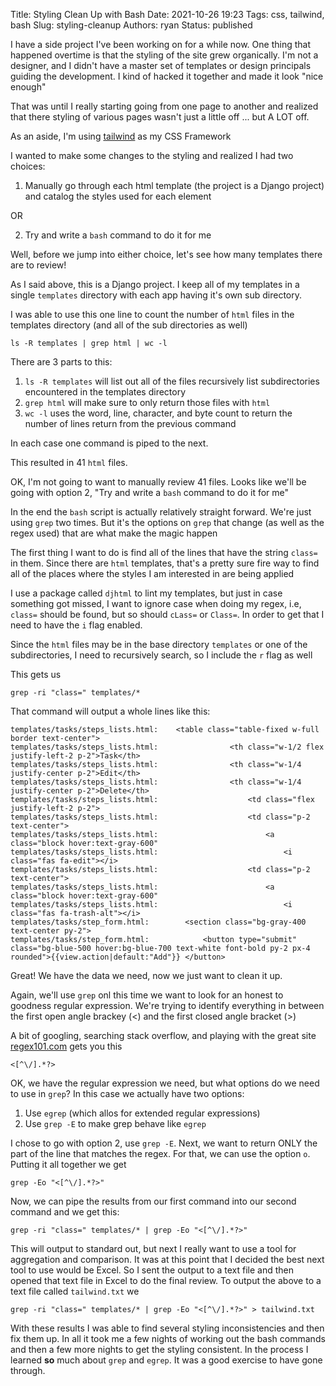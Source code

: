 Title: Styling Clean Up with Bash
Date: 2021-10-26 19:23
Tags: css, tailwind, bash
Slug: styling-cleanup
Authors: ryan
Status: published

I have a side project I've been working on for a while now. One thing that happened overtime is that the styling of the site grew organically. I'm not a designer, and I didn't have a master set of templates or design principals guiding the development. I kind of hacked it together and made it look "nice enough"

That was until I really starting going from one page to another and realized that there styling of various pages wasn't just a little off ... but A LOT off.

As an aside, I'm using [tailwind](https://www.tailwind.com) as my CSS Framework

I wanted to make some changes to the styling and realized I had two choices:

1. Manually go through each html template (the project is a Django project) and catalog the styles used for each element

OR

2. Try and write a `bash` command to do it for me

Well, before we jump into either choice, let's see how many templates there are to review!

As I said above, this is a Django project. I keep all of my templates in a single `templates` directory with each app having it's own sub directory.

I was able to use this one line to count the number of `html` files in the templates directory (and all of the sub directories as well)

    ls -R templates | grep html | wc -l

There are 3 parts to this:

1. `ls -R templates` will list out all of the files recursively list subdirectories encountered in the templates directory
2. `grep html` will make sure to only return those files with `html`
3. `wc -l` uses the word, line, character, and byte count to return the number of lines return from the previous command

In each case one command is piped to the next.

This resulted in 41 `html` files.

OK, I'm not going to want to manually review 41 files. Looks like we'll be going with option 2, "Try and write a `bash` command to do it for me"

In the end the `bash` script is actually relatively straight forward. We're just using `grep` two times. But it's the options on `grep` that change (as well as the regex used) that are what make the magic happen

The first thing I want to do is find all of the lines that have the string `class=` in them. Since there are `html` templates, that's a pretty sure fire way to find all of the places where the styles I am interested in are being applied

I use a package called `djhtml` to lint my templates, but just in case something got missed, I want to ignore case when doing my regex, i.e, `class=` should be found, but so should `cLass=` or `Class=`. In order to get that I need to have the `i` flag enabled.

Since the `html` files may be in the base directory `templates` or one of the subdirectories, I need to recursively search, so I include the `r` flag as well

This gets us

    grep -ri "class=" templates/*


That command will output a whole lines like this:

    templates/tasks/steps_lists.html:    <table class="table-fixed w-full border text-center">
    templates/tasks/steps_lists.html:                <th class="w-1/2 flex justify-left-2 p-2">Task</th>
    templates/tasks/steps_lists.html:                <th class="w-1/4 justify-center p-2">Edit</th>
    templates/tasks/steps_lists.html:                <th class="w-1/4 justify-center p-2">Delete</th>
    templates/tasks/steps_lists.html:                    <td class="flex justify-left-2 p-2">
    templates/tasks/steps_lists.html:                    <td class="p-2 text-center">
    templates/tasks/steps_lists.html:                        <a class="block hover:text-gray-600"
    templates/tasks/steps_lists.html:                            <i class="fas fa-edit"></i>
    templates/tasks/steps_lists.html:                    <td class="p-2 text-center">
    templates/tasks/steps_lists.html:                        <a class="block hover:text-gray-600"
    templates/tasks/steps_lists.html:                            <i class="fas fa-trash-alt"></i>
    templates/tasks/step_form.html:        <section class="bg-gray-400 text-center py-2">
    templates/tasks/step_form.html:            <button type="submit" class="bg-blue-500 hover:bg-blue-700 text-white font-bold py-2 px-4 rounded">{{view.action|default:"Add"}} </button>

Great! We have the data we need, now we just want to clean it up.

Again, we'll use `grep` onl this time we want to look for an honest to goodness regular expression. We're trying to identify everything in between the first open angle brackey (<) and the first closed angle bracket (>)

A bit of googling, searching stack overflow, and playing with the great site [regex101.com](https://regex101.com) gets you this

    <[^\/].*?>

OK, we have the regular expression we need, but what options do we need to use in `grep`? In this case we actually have two options:

1. Use `egrep` (which allos for extended regular expressions)
2. Use `grep -E` to make grep behave like `egrep`

I chose to go with option 2, use `grep -E`. Next, we want to return ONLY the part of the line that matches the regex. For that, we can use the option `o`. Putting it all together we get

    grep -Eo "<[^\/].*?>"

Now, we can pipe the results from our first command into our second command and we get this:

    grep -ri "class=" templates/* | grep -Eo "<[^\/].*?>"

This will output to standard out, but next I really want to use a tool for aggregation and comparison. It was at this point that I decided the best next tool to use would be Excel. So I sent the output to a text file and then opened that text file in Excel to do the final review. To output the above to a text file called `tailwind.txt` we

    grep -ri "class=" templates/* | grep -Eo "<[^\/].*?>" > tailwind.txt

With these results I was able to find several styling inconsistencies and then fix them up. In all it took me a few nights of working out the bash commands and then a few more nights to get the styling consistent. In the process I learned **so** much about `grep` and `egrep`. It was a good exercise to have gone through.
